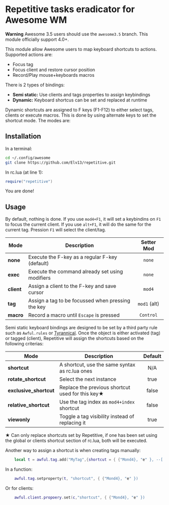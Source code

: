 Repetitive tasks eradicator for Awesome WM
==========================================

**Warning** Awesome 3.5 users should use the `awesome3.5` branch. This module
officially support 4.0+.

This module allow Awesome users to map keyboard shortcuts to actions. Supported
actions are:

 * Focus tag
 * Focus client and restore cursor position
 * Record/Play mouse+keyboards macros

There is 2 types of bindings:

 * **Semi static:** Use clients and tags properties to assign keybindings
 * **Dynamic:** Keyboard shortcus can be set and replaced at runtime

Dynamic shortcuts are assigned to F keys (F1-F12) to either select tags, clients
or execute macros. This is done by using alternate keys to set the shortcut mode.
The modes are:

## Installation

In a terminal:

```sh
cd ~/.config/awesome
git clone https://github.com/Elv13/repetitive.git
```

In rc.lua (at line 1):
```lua
require("repetitive")
```

You are done!

## Usage

By default, nothing is done. If you use `mod4+F1`, it will set a keybindins 
on `F1` to focus the current client. If you use `alt+F1`, it will do the same
for the current tag. Pression `F1` will select the client/tag.

| Mode       | Description                                       | Setter Mod   |
| ---------- | ------------------------------------------------- |:------------:|
| **none**   | Execute the F-key as a regular F-key (default)    | `none`       |
| **exec**   | Execute the command already set using modifiers   | `none`       |
| **client** | Assign a client to the F-key and save cursor      | `mod4`       |
| **tag**    | Assign a tag to be focussed when pressing the key | `mod1` (alt) |
| **macro**  | Record a macro until `Escape` is pressed          | `Control`    |

Semi static keyboard bindings are designed to be set by a third party rule
such as `Awful.rules` or [Tyrannical](https://github.com/Elv13/tyrannical). Once
the object is either activated (tag) or tagged (client), Repetitive will assign
the shortcuts based on the following criterias:

| Mode                   | Description                                      | Default  |
| ---------------------- | ------------------------------------------------ |:--------:|
| **shortcut**           | A shortcut, use the same syntax as rc.lua ones   | N/A      |
| **rotate_shortcut**    | Select the next instance                         | true     |
| **exclusive_shortcut** | Replace the previous shortcut used for this key★ | false    |
| **relative_shortcut**  | Use the tag index as `mod4+index` shortcut       | false    |
| **viewonly**           | Toggle a tag visibility instead of replacing it  | true     |

★ Can only replace shortcuts set by Repetitive, if one has been set using the
global or clients shortcut section of rc.lua, both will be executed.

Another way to assign a shortcut is when creating tags manually:

```lua
    local t = awful.tag.add("MyTag",{shortcut = { {"Mond4}, "e" }, --[[more options]] })
```

In a function:

```lua
    awful.tag.setproperty(t, "shortcut", { {"Mond4}, "e" })
```

Or for clients:

```lua
    awful.client.propoery.set(c,"shortcut", { {"Mond4}, "e" })
```
